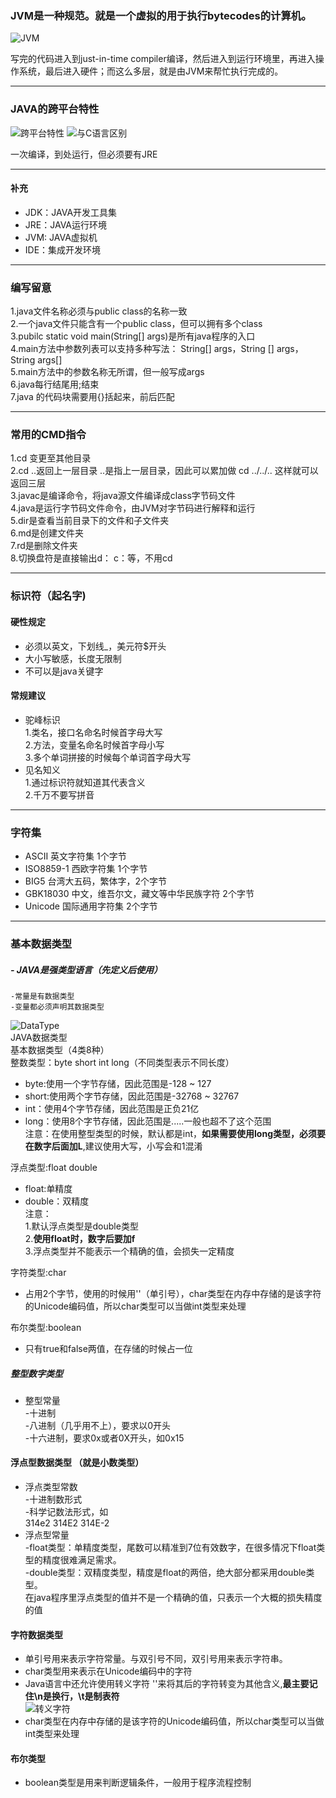 ### JVM是一种规范。就是一个虚拟的用于执行bytecodes的计算机。

![JVM](https://github.com/Zhijiangjwf/javanote/blob/main/images/JVM.png)

写完的代码进入到just-in-time compiler编译，然后进入到运行环境里，再进入操作系统，最后进入硬件；而这么多层，就是由JVM来帮忙执行完成的。  
***  
### JAVA的跨平台特性
![跨平台特性](https://github.com/Zhijiangjwf/javanote/blob/main/images/%E8%B7%A8%E5%B9%B3%E5%8F%B0%E7%89%B9%E6%80%A7.png)
![与C语言区别](https://github.com/Zhijiangjwf/javanote/blob/main/images/%E4%B8%8EC%E8%AF%AD%E8%A8%80%E5%8C%BA%E5%88%AB.png)  

一次编译，到处运行，但必须要有JRE  
***  
#### 补充  
- JDK：JAVA开发工具集  
- JRE：JAVA运行环境  
- JVM: JAVA虚拟机  
- IDE：集成开发环境
***
### 编写留意
1.java文件名称必须与public class的名称一致  
2.一个java文件只能含有一个public class，但可以拥有多个class  
3.pubilc static void main(String[] args)是所有java程序的入口  
4.main方法中参数列表可以支持多种写法： String[] args，String [] args，String args[]  
5.main方法中的参数名称无所谓，但一般写成args  
6.java每行结尾用;结束  
7.java 的代码块需要用{}括起来，前后匹配  
***
### 常用的CMD指令
1.cd 变更至其他目录  
2.cd ..返回上一层目录 ..是指上一层目录，因此可以累加做 cd ../../.. 这样就可以返回三层  
3.javac是编译命令，将java源文件编译成class字节码文件  
4.java是运行字节码文件命令，由JVM对字节码进行解释和运行  
5.dir是查看当前目录下的文件和子文件夹  
6.md是创建文件夹  
7.rd是删除文件夹  
8.切换盘符是直接输出d： c：等，不用cd  
***
### 标识符（起名字)  
#### 硬性规定
- 必须以英文，下划线_，美元符$开头  
- 大小写敏感，长度无限制  
- 不可以是java关键字  
#### 常规建议
- 驼峰标识  
    1.类名，接口名命名时候首字母大写  
    2.方法，变量名命名时候首字母小写  
    3.多个单词拼接的时候每个单词首字母大写  
- 见名知义  
    1.通过标识符就知道其代表含义  
    2.千万不要写拼音  
***
### 字符集
- ASCII 英文字符集  1个字节  
- ISO8859-1 西欧字符集  1个字节  
- BIG5 台湾大五码，繁体字，2个字节  
- GBK18030 中文，维吾尔文，藏文等中华民族字符 2个字节  
- Unicode 国际通用字符集 2个字节  
***
### 基本数据类型
##### - JAVA是强类型语言（先定义后使用） 
    -常量是有数据类型  
    -变量都必须声明其数据类型  
![DataType](https://github.com/Zhijiangjwf/javanote/blob/main/images/DataType.jpg)  
JAVA数据类型  
    基本数据类型（4类8种）  
整数类型：byte short int long（不同类型表示不同长度） 
  * byte:使用一个字节存储，因此范围是-128 ~ 127  
  * short:使用两个字节存储，因此范围是-32768 ~ 32767  
  * int：使用4个字节存储，因此范围是正负21亿  
  * long：使用8个字节存储，因此范围是.....一般也超不了这个范围  
    注意：在使用整型类型的时候，默认都是int，**如果需要使用long类型，必须要在数字后面加L**,建议使用大写，小写会和1混淆  
  
浮点类型:float double  
  * float:单精度  
  * double：双精度  
    注意：  
        1.默认浮点类型是double类型  
        2.**使用float时，数字后要加f**  
        3.浮点类型并不能表示一个精确的值，会损失一定精度
  
字符类型:char  
  * 占用2个字节，使用的时候用''（单引号），char类型在内存中存储的是该字符的Unicode编码值，所以char类型可以当做int类型来处理  

布尔类型:boolean  
  * 只有true和false两值，在存储的时候占一位  
##### 整型数字类型
- 整型常量  
    -十进制  
    -八进制（几乎用不上），要求以0开头  
    -十六进制，要求0x或者0X开头，如0x15  
#### 浮点型数据类型 （就是小数类型）
- 浮点类型常数  
    -十进制数形式  
    -科学记数法形式，如  
    314e2 314E2 314E-2  
- 浮点型常量  
    -float类型：单精度类型，尾数可以精准到7位有效数字，在很多情况下float类型的精度很难满足需求。  
    -double类型：双精度类型，精度是float的两倍，绝大部分都采用double类型。  
在java程序里浮点类型的值并不是一个精确的值，只表示一个大概的损失精度的值  
#### 字符数据类型  
- 单引号用来表示字符常量。与双引号不同，双引号用来表示字符串。  
- char类型用来表示在Unicode编码中的字符  
- Java语言中还允许使用转义字符 '\'来将其后的字符转变为其他含义,**最主要记住\n是换行，\t是制表符**  
![转义字符](https://github.com/Zhijiangjwf/javanote/blob/main/images/%E8%BD%AC%E4%B9%89%E5%AD%97%E7%AC%A6.png)  
- char类型在内存中存储的是该字符的Unicode编码值，所以char类型可以当做int类型来处理  
#### 布尔类型
- boolean类型是用来判断逻辑条件，一般用于程序流程控制